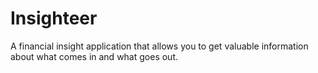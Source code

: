 # Insighteer
A financial insight application that allows you to get valuable information about what comes in and what goes out.

